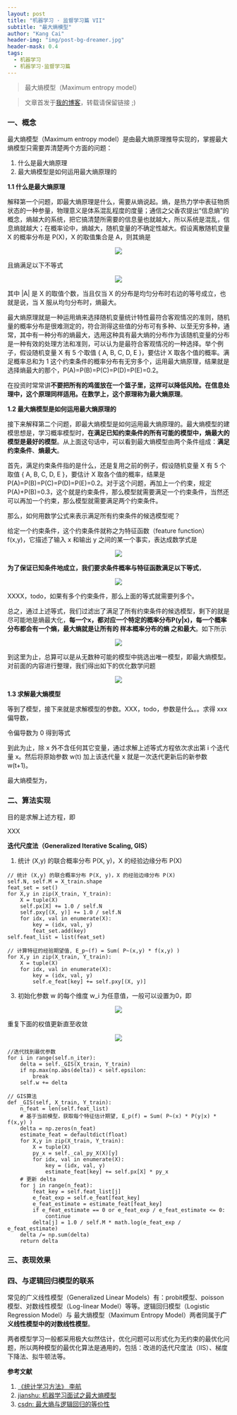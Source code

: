 ```yaml
---
layout: post
title: "机器学习 · 监督学习篇 VII"
subtitle: "最大熵模型"
author: "Kang Cai"
header-img: "img/post-bg-dreamer.jpg"
header-mask: 0.4
tags:
  - 机器学习
  - 机器学习·监督学习篇
---
```


> 最大熵模型（Maximum entropy model）

> 文章首发于[我的博客](https://kangcai.github.io/)，转载请保留链接 ;)

### 一、概念

最大熵模型（Maximum entropy model）是由最大熵原理推导实现的，掌握最大熵模型只需要弄清楚两个方面的问题：

1. 什么是最大熵原理
2. 最大熵模型是如何运用最大熵原理的

**1.1 什么是最大熵原理**

解释第一个问题，即最大熵原理是什么，需要从熵说起。熵，是热力学中表征物质状态的一种参量，物理意义是体系混乱程度的度量；通信之父香农提出“信息熵”的概念，熵越大的系统，把它搞清楚所需要的信息量也就越大，所以系统是混乱，信息熵就越大；在概率论中，熵越大，随机变量的不确定性越大。假设离散随机变量 X 的概率分布是 P(X)，X 的取值集合是 A，则其熵是

<center>
<img src="https://latex.codecogs.com/gif.latex?H(P)=-\sum_{x}^{x\in&space;A}P(x)log(x)"  />
</center>

且熵满足以下不等式

<center>
<img src="https://latex.codecogs.com/gif.latex?0\leqslant&space;H(P)\leqslant&space;log&space;\left&space;|&space;A&space;\right&space;|"/>
</center>

其中 \|A\| 是 X 的取值个数，当且仅当 X 的分布是均匀分布时右边的等号成立，也就是说，当 X 服从均匀分布时，熵最大。

最大熵原理就是一种运用熵来选择随机变量统计特性最符合客观情况的准则，随机量的概率分布是很难测定的，符合测得这些值的分布可有多种、以至无穷多种，通常，其中有一种分布的熵最大，选用这种具有最大熵的分布作为该随机变量的分布是一种有效的处理方法和准则，可以认为是最符合客观情况的一种选择。举个例子，假设随机变量 X 有 5 个取值 { A, B, C, D, E }，要估计 X 取各个值的概率。满足概率总和为 1 这个约束条件的概率分布有无穷多个，运用最大熵原理，结果就是选择熵最大的那个，P(A)=P(B)=P(C)=P(D)=P(E)=0.2。

在投资时常常讲**不要把所有的鸡蛋放在一个篮子里，这样可以降低风险。在信息处理中，这个原理同样适用。在数学上，这个原理称为最大熵原理**。


**1.2 最大熵模型是如何运用最大熵原理的**

接下来解释第二个问题，即最大熵模型是如何运用最大熵原理的。最大熵模型的建模思想是，学习概率模型时，**在满足已知约束条件的所有可能的模型中，熵最大的模型是最好的模型**。从上面这句话中，可以看到最大熵模型由两个条件组成：**满足约束条件**、**熵最大**。

首先，满足约束条件指的是什么，还是复用之前的例子，假设随机变量 X 有 5 个取值 { A, B, C, D, E }，要估计 X 取各个值的概率，结果是 P(A)=P(B)=P(C)=P(D)=P(E)=0.2。对于这个问题，再加上一个约束，规定 P(A)+P(B)=0.3，这个就是约束条件，那么模型就需要满足一个约束条件，当然还可以再加一个约束，那么模型就需要满足两个约束条件。

那么，如何用数学公式来表示满足所有约束条件的候选模型呢？

给定一个约束条件，这个约束条件就称之为特征函数（feature function）f(x,y)，它描述了输入 x 和输出 y 之间的某一个事实，表达成数学式是

<center>
<img src="https://latex.codecogs.com/gif.latex?f(x,y)=\left\{\begin{matrix}&space;1,&\text{x&space;and&space;y&space;satisfy&space;some&space;fact}\\&space;0,&\text{otherwise}&space;\end{matrix}\right."/>
</center>

**为了保证已知条件地成立，我们要求条件概率与特征函数满足以下等式**，

<center>
<img src="https://latex.codecogs.com/gif.latex?\sum_{x,&space;y}&space;\tilde{P}(x)&space;P(y&space;|&space;x)&space;f(x,&space;y)=\sum_{x,&space;y}&space;\tilde{P}(x,&space;y)&space;f(x,&space;y)" />
</center>

XXXX，todo，如果有多个约束条件，那么上面的等式就需要列多个。

总之，通过上述等式，我们过滤出了满足了所有约束条件的候选模型，剩下的就是尽可能地是熵最大化，**每一个x，都对应一个特定的概率分布P(y|x)，每一个概率分布都会有一个熵，最大熵就是让所有的 样本概率分布的熵 之和最大**。如下所示

<center>
<img src="https://latex.codecogs.com/gif.latex?H(P)=-\sum_{x,&space;y}&space;\tilde{P}(x)&space;P(y&space;|&space;x)&space;\log&space;P(y&space;|&space;x)"  />
</center>

到这里为止，总算可以是从无数种可能的模型中挑选出唯一模型，即最大熵模型。对前面的内容进行整理，我们得出如下的优化数学问题

<center>
<img src="https://latex.codecogs.com/gif.latex?\begin{aligned}&space;&\&space;\min&space;_{R&space;\in&space;\mathrm{C}}-H(P)=\sum_{x,&space;y}&space;\tilde{P}(x)&space;P(y&space;|&space;x)&space;\log&space;P(y&space;|&space;x)&space;\\&space;&\begin{array}{ll}{\text&space;{&space;s.t.&space;}}&space;&&space;{E_{P}\left(f_{i}\right)-E_{\tilde{p}}\left(f_{i}\right)=0,&space;\quad&space;i=1,2,&space;\cdots,&space;n}&space;\\&space;{}&space;&&space;{\sum_{y}&space;P(y&space;|&space;x)=1}\end{array}&space;\end{aligned}"/>
</center>

**1.3 求解最大熵模型**

等到了模型，接下来就是求解模型的参数。XXX，todo，参数是什么。。求得 xxx 偏导数，

令偏导数为 0 得到等式

到此为止，除 x 外不含任何其它变量，通过求解上述等式方程依次求出第 i 个迭代量 x。然后将原始参数 w(t) 加上该迭代量 x 就是一次迭代更新后的新参数 w(t+1)。

最大熵模型为，

### 二、算法实现

目的是求解上述方程，即

XXX

**迭代尺度法（Generalized Iterative Scaling, GIS）**

1. 统计 (X,y) 的联合概率分布 P(X, y)，X 的经验边缘分布 P(X)

```buildoutcfg
// 统计 (X,y) 的联合概率分布 P(X, y)，X 的经验边缘分布 P(X)
self.N, self.M = X_train.shape
feat_set = set()
for X,y in zip(X_train, Y_train):
    X = tuple(X)
    self.px[X] += 1.0 / self.N
    self.pxy[(X, y)] += 1.0 / self.N
    for idx, val in enumerate(X):
        key = (idx, val, y)
        feat_set.add(key)
self.feat_list = list(feat_set)
```

```buildoutcfg
// 计算特征的经验期望值, E_p~(f) = Sum( P~(x,y) * f(x,y) )
for X,y in zip(X_train, Y_train):
    X = tuple(X)
    for idx, val in enumerate(X):
        key = (idx, val, y)
        self.e_feat[key] += self.pxy[(X, y)]
```

3. 初始化参数 w 的每个维度 w_i 为任意值，一般可以设置为0，即

<center>
<img src="https://latex.codecogs.com/gif.latex?w_i^{(0)}&space;=&space;0,&space;i&space;\in&space;\{1,2,3,...,n\}" />
</center>

重复下面的权值更新直至收敛

<center>
<img src="https://latex.codecogs.com/gif.latex?w_i^{(t&plus;1)}&space;=&space;w_i^{(t)}&space;&plus;&space;\frac{1}{C}&space;\log&space;\frac{E_{\hat&space;p}(f_i)}{E_{p^{(n)}}(f_i)},i&space;\in&space;\{1,2,...,n\}"  />
</center>

```buildoutcfg
//迭代找到最优参数
for i in range(self.n_iter):
    delta = self._GIS(X_train, Y_train)
    if np.max(np.abs(delta)) < self.epsilon:
        break
    self.w += delta
    
// GIS算法
def _GIS(self, X_train, Y_train):
    n_feat = len(self.feat_list)
    # 基于当前模型，获取每个特征估计期望, E_p(f) = Sum( P~(x) * P(y|x) * f(x,y) )
    delta = np.zeros(n_feat)
    estimate_feat = defaultdict(float)
    for X,y in zip(X_train, Y_train):
        X = tuple(X)
        py_x = self._cal_py_X(X)[y]
        for idx, val in enumerate(X):
            key = (idx, val, y)
            estimate_feat[key] += self.px[X] * py_x
    # 更新 delta
    for j in range(n_feat):
        feat_key = self.feat_list[j]
        e_feat_exp = self.e_feat[feat_key]
        e_feat_estimate = estimate_feat[feat_key]
        if e_feat_estimate == 0 or e_feat_exp / e_feat_estimate <= 0:
            continue
        delta[j] = 1.0 / self.M * math.log(e_feat_exp / e_feat_estimate)
    delta /= np.sum(delta)
    return delta
```


### 三、表现效果



### 四、与逻辑回归模型的联系

常见的广义线性模型（Generalized Linear Models）有：probit模型、poisson模型、对数线性模型（Log-linear Model）等等。逻辑回归模型（Logistic Regression Model）与 最大熵模型（Maximum Entropy Model）两者同属于**广义线性模型中的对数线性模型**。

两者模型学习一般都采用极大似然估计，优化问题可以形式化为无约束的最优化问题，所以两种模型的最优化算法是通用的，包括：改进的迭代尺度法（IIS）、梯度下降法、拟牛顿法等。

**参考文献**

1. [《统计学习方法》 李航](https://book.douban.com/subject/10590856/)
2. [jianshu: 机器学习面试之最大熵模型](https://www.jianshu.com/p/e7c13002440d)
3. [csdn: 最大熵与逻辑回归的等价性](https://blog.csdn.net/buring_/article/details/43342341)